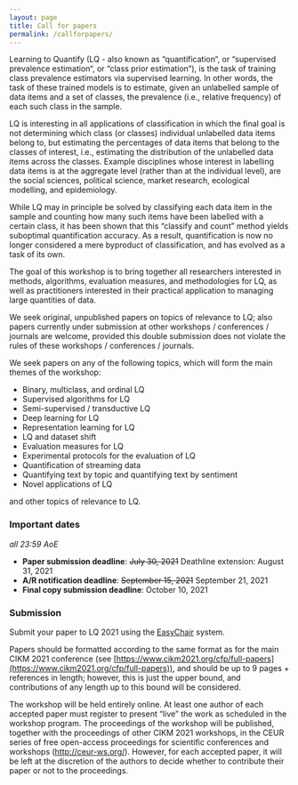 ```yaml
---
layout: page
title: Call for papers
permalink: /callforpapers/
---
```





Learning to Quantify (LQ - also known as “quantification“, or “supervised prevalence estimation“, or “class prior estimation“), is the task of training class prevalence estimators via supervised learning.  In other words, the task of these trained models is to estimate, given an unlabelled sample of data items and a set of classes, the prevalence (i.e., relative frequency) of each such class in the sample. 

LQ is interesting in all applications of classification in which the final goal is not determining which class (or classes) individual unlabelled data items belong to, but estimating the percentages of data items that belong to the classes of interest, i.e., estimating the distribution of the unlabelled data items across the classes. Example disciplines whose interest in labelling data items is at the aggregate level (rather than at the individual level), are the social sciences, political science, market research, ecological modelling, and epidemiology.  

While LQ may in principle be solved by classifying each data item in the sample and counting how many such items have been labelled with a certain class, it has been shown that this “classify and count” method yields suboptimal quantification accuracy. As a result, quantification is now no longer considered a mere byproduct of classification, and has evolved as a task of its own. 

The goal of this workshop is to bring together all researchers interested in methods, algorithms, evaluation measures, and methodologies for LQ, as well as practitioners interested in their practical application to managing large quantities of data.

We seek original, unpublished papers on topics of relevance to LQ; also papers currently under submission at other workshops / conferences / journals are welcome, provided this double submission does not violate the rules of these workshops / conferences / journals.

We seek papers on any of the following topics, which will form the main themes of the workshop:

- Binary, multiclass, and ordinal LQ
- Supervised algorithms for LQ
- Semi-supervised / transductive LQ
- Deep learning for LQ
- Representation learning for LQ
- LQ and dataset shift
- Evaluation measures for LQ
- Experimental protocols for the evaluation of LQ
- Quantification of streaming data
- Quantifying text by topic and quantifying text by sentiment
- Novel applications of LQ

and other topics of relevance to LQ.

### Important dates 
*all 23:59 AoE*

- **Paper submission deadline**: ~~July 30, 2021~~  Deathline extension: August 31,  2021   
- **A/R notification deadline**: ~~September 15, 2021~~ September 21, 2021    
- **Final copy submission deadline**: October 10, 2021  

### Submission

Submit your paper to LQ 2021 using the [EasyChair](https://easychair.org/conferences/?conf=lq2021) system.

Papers should be formatted according to the same format as for the main CIKM 2021 conference (see [https://www.cikm2021.org/cfp/full-papers](https://www.cikm2021.org/cfp/full-papers)), and should be up to 9 pages + references in length; however, this is just the upper bound, and contributions of any length up to this bound will be considered.

The workshop will be held entirely online. At least one author of each accepted paper must register to present “live” the work as scheduled in the workshop program. The proceedings of the workshop will be published, together with the proceedings of other CIKM 2021 workshops, in the CEUR series of free open-access proceedings for scientific conferences and workshops (http://ceur-ws.org/). However, for each accepted paper, it will be left at the discretion of the authors to decide whether to contribute their paper or not to the proceedings.



